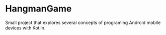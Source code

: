 # HangmanGame
 Small project that explores several concepts of programing Android mobile devices with Kotlin.
